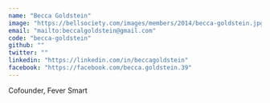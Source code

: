 ```yaml
---
name: "Becca Goldstein"
image: "https://bellsociety.com/images/members/2014/becca-goldstein.jpg"
email: "mailto:beccalgoldstein@gmail.com"
code: "becca-goldstein"
github: ""
twitter: ""
linkedin: "https://linkedin.com/in/beccagoldstein"
facebook: "https://facebook.com/becca.goldstein.39"
---
```

Cofounder, Fever Smart
